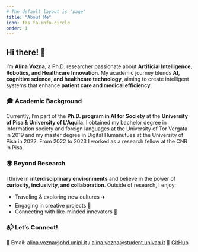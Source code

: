 ```yaml
---
# The default layout is 'page'
title: "About Me"
icon: fas fa-info-circle
order: 1
---
```


## Hi there! 👋

I’m **Alina Vozna**, a Ph.D. researcher passionate about **Artificial Intelligence, Robotics, and Healthcare Innovation**. My academic journey blends **AI, cognitive science, and healthcare technology**, aiming to create intelligent systems that enhance **patient care and medical efficiency**.

### **🎓 Academic Background**
Currently, I’m part of the **Ph.D. program in AI for Society** at the **University of Pisa & University of L'Aquila**.
I obtained my bachelor degree in Information society and foreign languages at the University of Tor Vergata in 2019 and my master degree in Digital Humanutues at the University of Pisa in 2022. From 2022 to 2023 I worked as a research fellow at the CNR in Pisa.


### **🌍 Beyond Research**
I thrive in **interdisciplinary environments** and believe in the power of **curiosity, inclusivity, and collaboration**. Outside of research, I enjoy:
- Traveling & exploring new cultures ✈️
- Engaging in creative projects 🎨
- Connecting with like-minded innovators 🤝

### **📬 Let’s Connect!**
📧 Email: alina.vozna@phd.unipi.it / alina.vozna@student.univaq.it
🔗 [GitHub](https://github.com/Lillana270196)   

